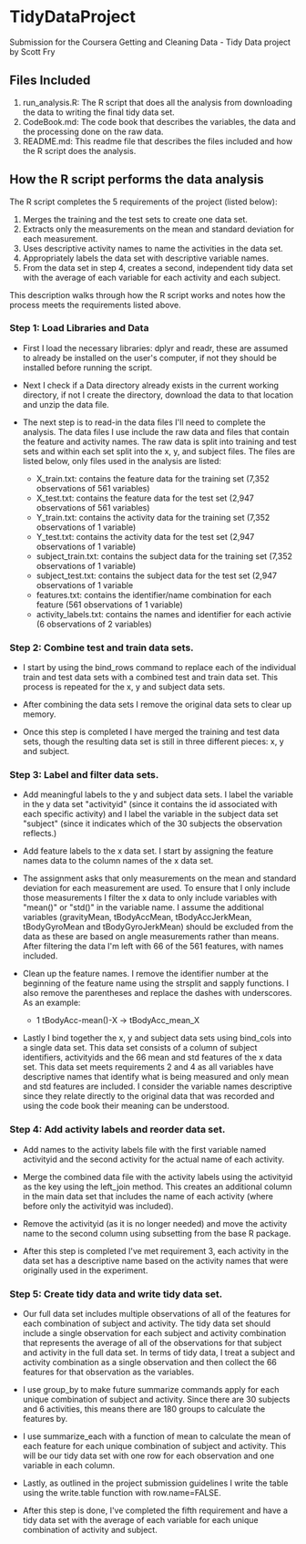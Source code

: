 # TidyDataProject

  Submission for the Coursera Getting and Cleaning Data - Tidy Data project by Scott Fry

## Files Included

  1. run_analysis.R: The R script that does all the analysis from downloading the data to writing the final tidy data set.
  2. CodeBook.md: The code book that describes the variables, the data and the processing done on the raw data.
  3. README.md: This readme file that describes the files included and how the R script does the analysis.

## How the R script performs the data analysis

  The R script completes the 5 requirements of the project (listed below):
  
  1. Merges the training and the test sets to create one data set.
  2. Extracts only the measurements on the mean and standard deviation for each measurement.
  3. Uses descriptive activity names to name the activities in the data set.
  4. Appropriately labels the data set with descriptive variable names.
  5. From the data set in step 4, creates a second, independent tidy data set with the average of each variable for each activity and each subject.
 
This description walks through how the R script works and notes how the process meets the requirements listed above.

### Step 1: Load Libraries and Data

  * First I load the necessary libraries: dplyr and readr, these are assumed to already be installed on the user's computer, if not they should be installed before running the script.

  * Next I check if a Data directory already exists in the current working directory, if not I create the directory, download the data to that location and unzip the data file.

  * The next step is to read-in the data files I'll need to complete the analysis.  The data files I use include the raw data and files that contain the feature and activity names.  The raw data is split into training and test sets and within each set split into the x, y, and subject files.  The files are listed below, only files used in the analysis are listed:

    - X_train.txt: contains the feature data for the training set (7,352 observations of 561 variables)
    - X_test.txt: contains the feature data for the test set (2,947 observations of 561 variables)
    - Y_train.txt: contains the activity data for the training set (7,352 observations of 1 variable)
    - Y_test.txt: contains the activity data for the test set (2,947 observations of 1 variable)
    - subject_train.txt: contains the subject data for the training set (7,352 observations of 1 variable)
    - subject_test.txt: contains the subject data for the test set (2,947 observations of 1 variable
    - features.txt: contains the identifier/name combination for each feature (561 observations of 1 variable)
    - activity_labels.txt: contains the names and identifier for each activie (6 observations of 2 variables)
  
### Step 2: Combine test and train data sets.

  * I start by using the bind_rows command to replace each of the individual train and test data sets with a combined test and train data set.  This process is repeated for the x, y and subject data sets.
  
  * After combining the data sets I remove the original data sets to clear up memory.
  
  * Once this step is completed I have merged the training and test data sets, though the resulting data set is still in three different pieces: x, y and subject.
  
### Step 3: Label and filter data sets.

  * Add meaningful labels to the y and subject data sets.  I label the variable in the y data set "activityid" (since it contains the id associated with each specific activity) and I label the variable in the subject data set "subject" (since it indicates which of the 30 subjects the observation reflects.)
  
  * Add feature labels to the x data set.  I start by assigning the feature names data to the column names of the x data set.  
  
  * The assignment asks that only measurements on the mean and standard deviation for each measurement are used.  To ensure that I only include those measurements I filter the x data to only include variables with "mean()" or "std()" in the variable name.  I assume the additional variables (gravityMean, tBodyAccMean, tBodyAccJerkMean, tBodyGyroMean and tBodyGyroJerkMean) should be excluded from the data as these are based on angle measurements rather than means.  After filtering the data I'm left with 66 of the 561 features, with names included.

  * Clean up the feature names.  I remove the identifier number at the beginning of the feature name using the strsplit and sapply functions.  I also remove the parentheses and replace the dashes with underscores.  As an example:
    
     - 1 tBodyAcc-mean()-X -> tBodyAcc_mean_X
     
  * Lastly I bind together the x, y and subject data sets using bind_cols into a single data set.  This data set consists of a column of subject identifiers, activityids and the 66 mean and std features of the x data set.  This data set meets requirements 2 and 4 as all variables have descriptive names that identify what is being measured and only mean and std features are included.  I consider the variable names descriptive since they relate directly to the original data that was recorded and using the code book their meaning can be understood.
  
### Step 4: Add activity labels and reorder data set.

  * Add names to the activity labels file with the first variable named activityid and the second activity for the actual name of each activity.
  
  * Merge the combined data file with the activity labels using the activityid as the key using the left_join method.  This creates an additional column in the main data set that includes the name of each activity (where before only the activityid was included).
  
  * Remove the activityid (as it is no longer needed) and move the activity name to the second column using subsetting from the base R package.
  
  * After this step is completed I've met requirement 3, each activity in the data set has a descriptive name based on the activity names that were originally used in the experiment.
  
### Step 5: Create tidy data and write tidy data set.

  * Our full data set includes multiple observations of all of the features for each combination of subject and activity.  The tidy data set should include a single observation for each subject and activity combination that represents the average of all of the observations for that subject and activity in the full data set.  In terms of tidy data, I treat a subject and activity combination as a single observation and then collect the 66 features for that observation as the variables.
  
  * I use group_by to make future summarize commands apply for each unique combination of subject and activity.  Since there are 30 subjects and 6 activities, this means there are 180 groups to calculate the features by.
  
  * I use summarize_each with a function of mean to calculate the mean of each feature for each unique combination of subject and activity.  This will be our tidy data set with one row for each observation and one variable in each column.
  
  * Lastly, as outlined in the project submission guidelines I write the table using the write.table function with row.name=FALSE.
  
  * After this step is done, I've completed the fifth requirement and have a tidy data set with the average of each variable for each unique combination of activity and subject.
